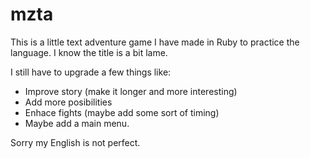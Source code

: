 # mzta
This is a little text adventure game I have made in Ruby to practice the language. I know the title is a bit lame. 

I still have to upgrade a few things like:

  - Improve story (make it longer and more interesting)
  - Add more posibilities
  - Enhace fights (maybe add some sort of timing)
  - Maybe add a main menu.

Sorry my English is not perfect.
